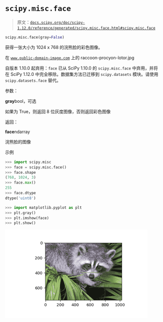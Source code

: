 # `scipy.misc.face`

> 原文：[`docs.scipy.org/doc/scipy-1.12.0/reference/generated/scipy.misc.face.html#scipy.misc.face`](https://docs.scipy.org/doc/scipy-1.12.0/reference/generated/scipy.misc.face.html#scipy.misc.face)

```py
scipy.misc.face(gray=False)
```

获得一张大小为 1024 x 768 的浣熊脸的彩色图像。

在 [`www.public-domain-image.com`](http://www.public-domain-image.com) 上的 raccoon-procyon-lotor.jpg

自版本 1.10.0 起弃用：`face` 已从 SciPy 1.10.0 的 `scipy.misc.face` 中弃用，并将在 SciPy 1.12.0 中完全移除。数据集方法已迁移到 `scipy.datasets` 模块。请使用 `scipy.datasets.face` 替代。

参数：

**gray**bool，可选

如果为 True，则返回 8 位灰度图像，否则返回彩色图像

返回：

**face**ndarray

浣熊脸的图像

示例

```py
>>> import scipy.misc
>>> face = scipy.misc.face()
>>> face.shape
(768, 1024, 3)
>>> face.max()
255
>>> face.dtype
dtype('uint8') 
```

```py
>>> import matplotlib.pyplot as plt
>>> plt.gray()
>>> plt.imshow(face)
>>> plt.show() 
```

![../../_images/scipy-misc-face-1.png](img/983a8ee66a1f49e8599a943bcf55814a.png)
